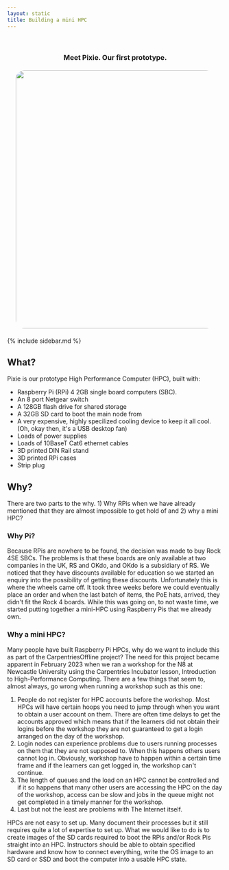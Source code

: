 ```yaml
---
layout: static
title: Building a mini HPC
---
```


<div style="text-align:center; padding: 20px; font-size: 16px; font-weight: bold;">
<div style="padding: 20px;">Meet Pixie. Our first prototype.</div>
<img style="border-radius: 20px;" src="images/mini-HPC-proto1.png" width="600px">
</div>
{% include sidebar.md %}
<div>
<h2>What?</h2>
Pixie is our prototype High Performance Computer (HPC), built with:

<ul>
	<li>Raspberry Pi (RPi) 4 2GB single board computers (SBC).</li>
	<li>An 8 port Netgear switch</li>
	<li>A 128GB flash drive for shared storage</li>
	<li>A 32GB SD card to boot the main node from</li>
	<li>A very expensive, highly specilized cooling device to keep it all cool. (Oh, okay then, it's a USB desktop fan)</li>
	<li>Loads of power supplies</li>
	<li>Loads of 10BaseT Cat6 ethernet cables</li>
	<li>3D printed DIN Rail stand</li>
	<li>3D printed RPi cases</li>
	<li>Strip plug</li>
</ul>

<h2>Why?</h2>
There are two parts to the why. 1) Why RPis when we have already mentioned that they are almost impossible to get hold of and 2) why a mini HPC?

<h3>Why Pi?</h3>
Because RPis are nowhere to be found, the decision was made to buy Rock 4SE SBCs. The problems is that these boards are only available at two companies in the UK, RS and OKdo, and OKdo is a subsidiary of RS. We noticed that they have discounts available for education so we started an enquiry into the possibility of getting these discounts. Unfortunately this is where the wheels came off. It took three weeks before we could eventually place an order and when the last batch of items, the PoE hats, arrived, they didn't fit the Rock 4 boards. While this was going on, to not waste time, we started putting together a mini-HPC using Raspberry Pis that we already own.

<h3>Why a mini HPC?</h3>
Many people have built Raspberry Pi HPCs, why do we want to include this as part of the CarpentriesOffline project? The need for this project became apparent in February 2023 when we ran a workshop for the N8 at Newcastle University using the Carpentries Incubator lesson, Introduction to High-Performance Computing. There are a few things that seem to, almost always, go wrong when running a workshop such as this one:

<ol>
	<li>People do not register for HPC accounts before the workshop. Most HPCs will have certain hoops you need to jump through when you want to obtain a user account on them. There are often time delays to get the accounts approved which means that if the learners did not obtain their logins before the workshop they are not guaranteed to get a login arranged on the day of the workshop.</li>
	<li>Login nodes can experience problems due to users running processes on them that they are not supposed to. When this happens others users cannot log in. Obviously, workshop have to happen within a certain time frame and if the learners can get logged in, the workshop can't continue.</li>
	<li>The length of queues and the load on an HPC cannot be controlled and if it so happens that many other users are accessing the HPC on the day of the workshop, access can be slow and jobs in the queue might not get completed in a timely manner for the workshop.</li>
	<li>Last but not the least are problems with The Internet itself.</li>
</ol>

HPCs are not easy to set up. Many document their processes but it still requires quite a lot of expertise to set up. What we would like to do is to create images of the SD cards required to boot the RPis and/or Rock Pis straight into an HPC. Instructors should be able to obtain specified hardware and know how to connect everything, write the OS image to an SD card or SSD and boot the computer into a usable HPC state.

